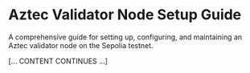 # Aztec Validator Node Setup Guide

A comprehensive guide for setting up, configuring, and maintaining an Aztec validator node on the Sepolia testnet.

[... CONTENT CONTINUES ...]
